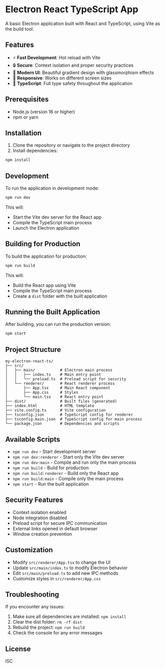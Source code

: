 # Electron React TypeScript App

A basic Electron application built with React and TypeScript, using Vite as the build tool.

## Features

- ⚡ **Fast Development**: Hot reload with Vite
- 🔒 **Secure**: Context isolation and proper security practices
- 🎨 **Modern UI**: Beautiful gradient design with glassmorphism effects
- 📱 **Responsive**: Works on different screen sizes
- 🔧 **TypeScript**: Full type safety throughout the application

## Prerequisites

- Node.js (version 16 or higher)
- npm or yarn

## Installation

1. Clone the repository or navigate to the project directory
2. Install dependencies:

```bash
npm install
```

## Development

To run the application in development mode:

```bash
npm run dev
```

This will:
- Start the Vite dev server for the React app
- Compile the TypeScript main process
- Launch the Electron application

## Building for Production

To build the application for production:

```bash
npm run build
```

This will:
- Build the React app using Vite
- Compile the TypeScript main process
- Create a `dist` folder with the built application

## Running the Built Application

After building, you can run the production version:

```bash
npm start
```

## Project Structure

```
my-electron-react-ts/
├── src/
│   ├── main/           # Electron main process
│   │   ├── index.ts    # Main entry point
│   │   └── preload.ts  # Preload script for security
│   └── renderer/       # React renderer process
│       ├── App.tsx     # Main React component
│       ├── App.css     # Styles
│       └── main.tsx    # React entry point
├── dist/               # Built files (generated)
├── index.html          # HTML template
├── vite.config.ts      # Vite configuration
├── tsconfig.json       # TypeScript config for renderer
├── tsconfig.main.json  # TypeScript config for main process
└── package.json        # Dependencies and scripts
```

## Available Scripts

- `npm run dev` - Start development server
- `npm run dev:renderer` - Start only the Vite dev server
- `npm run dev:main` - Compile and run only the main process
- `npm run build` - Build for production
- `npm run build:renderer` - Build only the React app
- `npm run build:main` - Compile only the main process
- `npm start` - Run the built application

## Security Features

- Context isolation enabled
- Node integration disabled
- Preload script for secure IPC communication
- External links opened in default browser
- Window creation prevention

## Customization

- Modify `src/renderer/App.tsx` to change the UI
- Update `src/main/index.ts` to modify Electron behavior
- Edit `src/main/preload.ts` to add new IPC methods
- Customize styles in `src/renderer/App.css`

## Troubleshooting

If you encounter any issues:

1. Make sure all dependencies are installed: `npm install`
2. Clear the dist folder: `rm -rf dist`
3. Rebuild the project: `npm run build`
4. Check the console for any error messages

## License

ISC 